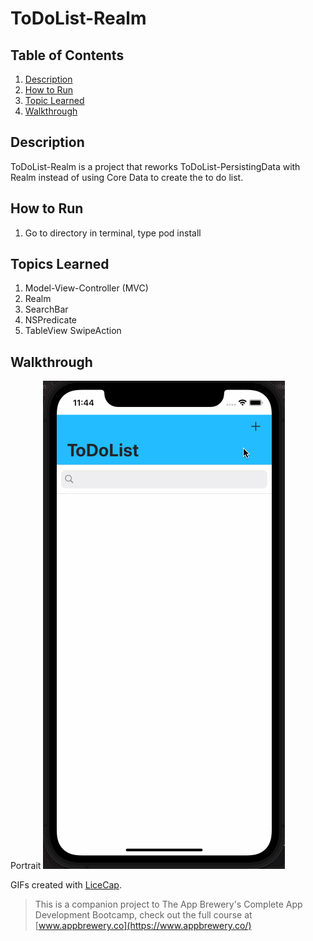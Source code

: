 # ToDoList-Realm

## Table of Contents
1. [Description](#Description)
2. [How to Run](#How-to-Run)
3. [Topic Learned](#Topics-Learned)
4. [Walkthrough](#Walkthrough)

## Description
ToDoList-Realm is a project that reworks ToDoList-PersistingData with Realm instead of using Core Data to create the to do list.

## How to Run
1. Go to directory in terminal, type pod install

## Topics Learned
1. Model-View-Controller (MVC)
2. Realm
4. SearchBar
5. NSPredicate
6. TableView SwipeAction


## Walkthrough

Portrait
![](Documentation/ToDoList-Realm.gif) 

GIFs created with [LiceCap](http://www.cockos.com/licecap/).

>This is a companion project to The App Brewery's Complete App Development Bootcamp, check out the full course at [www.appbrewery.co](https://www.appbrewery.co/)
